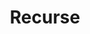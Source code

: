 ---
index: 3
layout: fragment
parent: lang
title: Recurse
links:
    GitHub: https://github.com/cufyorg/framework/blob/master/src/main/java/cufy/lang/Recurse.java
    Javadoc: /javadoc/cufy/lang/Recurse.html
description: >-
    The class Recurse is a representation class that can't be
    instanced nor inherited. It represents recursion. It could be used
    as the family of a Clazz, so it tells the method that a recursion
    is happening.
---